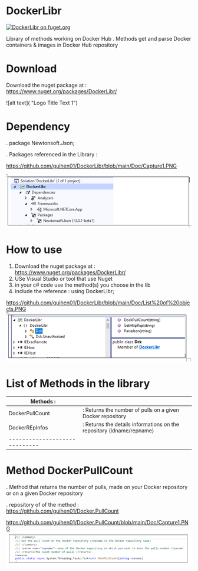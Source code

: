 # DockerLibr
[![DockerLibr on fuget.org](https://www.fuget.org/packages/DockerLibr/badge.svg)](https://www.fuget.org/packages/DockerLibr)

Library of methods working on Docker Hub . Methods get and parse Docker containers & images in Docker Hub repository

# Download

Download the nuget package at : https://www.nuget.org/packages/DockerLibr/

![alt text]( "Logo Title Text 1")


# Dependency 
 
. package Newtonsoft.Json;

. Packages referenced in the Library :

https://github.com/guihen01/DockerLibr/blob/main/Doc/Capture1.PNG

![alt text](https://github.com/guihen01/DockerLibr/blob/main/Doc/Capture1.PNG "Logo Title Text 1")

# How to use 

1. Download the nuget package at : https://www.nuget.org/packages/DockerLibr/
2. USe Visual Studio or tool that use Nuget
3. in your c# code use the method(s) you choose in the lib
4. include the reference : using DockerLibr;

https://github.com/guihen01/DockerLibr/blob/main/Doc/List%20of%20objects.PNG
![alt text](https://github.com/guihen01/DockerLibr/blob/main/Doc/List%20of%20objects.PNG "Logo Title Text 1")

# List of Methods in the library 

| Methods :                   |                                                                                                                                 |
| --------------------------- | --------------------------------------------------------------------------------------------------------------------------------------|
| DockerPullCount             |  : Returns the number of pulls on a given Docker repository                                                                                       | ----------------------------|                                                                                                                                       |           
| DockerREpInfos              |  : Returns the details informations on the repository (idname/repname)                      
|-----------------------------| 
 


# Method DockerPullCount

. Method that returns the number of pulls, made on your Docker repository or on a given Docker repository

. repository of of the method : https://github.com/guihen01/Docker.PullCount

https://github.com/guihen01/Docker.PullCount/blob/main/Doc/Capture1.PNG
![alt text](https://github.com/guihen01/Docker.PullCount/blob/main/Doc/Capture1.PNG "Logo Title Text 1")
